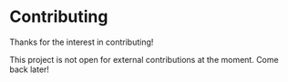 # Contributing

Thanks for the interest in contributing!

This project is not open for external contributions at the moment. Come back later!